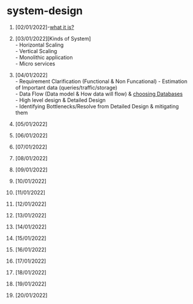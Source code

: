 # system-design

1.  [02/01/2022]-[what it is?](https://www.educative.io/blog/system-design-primer#what)
2.  [03/01/2022][Kinds of System]<br>
        - Horizontal Scaling<br>
        - Vertical Scaling <br>
        - Monolithic application<br>
        - Micro services<br>
3.  [04/01/2022]<br>
        - Requirement Clarification (Functional & Non Funcational)
        - Estimation of Important data (queries/traffic/storage)<br>
        - Data Flow (Data model & How data will flow) & [choosing Databases](https://www.educative.io/blog/database-design-tutorial) <br>
        - High level design & Detailed Design <br>
        - Identifying Bottlenecks/Resolve from Detailed Design & mitigating them
    
4.  [05/01/2022][]()
5.  [06/01/2022][]()
6.  [07/01/2022][]()
7.  [08/01/2022][]()
8.  [09/01/2022][]()
9.  [10/01/2022][]()
10. [11/01/2022][]()
11. [12/01/2022][]()
12. [13/01/2022][]()
13. [14/01/2022][]()
14. [15/01/2022][]()
15. [16/01/2022][]()
16. [17/01/2022][]()
17. [18/01/2022][]()
18. [19/01/2022][]()
19. [20/01/2022][]()   
